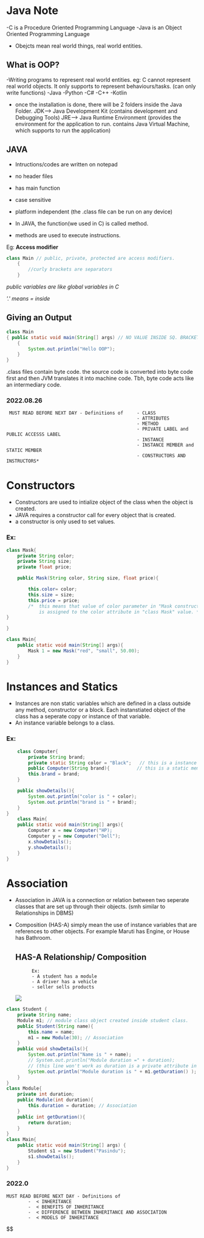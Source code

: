 # Java Note
-C is a Procedure Oriented Programming Language
-Java is an Object Oriented Programming Language

- Obejcts mean real world things, real world entities.

## What is OOP?
-Writing programs to represent real world entities.
eg: C cannot represent real world objects. It only supports to represent behaviours/tasks. (can only write functions)
        -Java
        -Python
        -C#
        -C++
        -Kotlin

- once the installation is done, there will be 2 folders inside the Java Folder.
        JDK--> Java Development Kit (contains development and Debugging Tools)
        JRE--> Java Runtime Environment (provides the environment for the application to run. contains Java Virtual Machine, which supports to run the application)

## JAVA
- Intructions/codes are written on notepad
- no header files
- has main function
- case sensitive
- platform independent (the .class file can be run on any device)

- In JAVA, the function(we used in C) is called method.
- methods are used to execute instructions.

Eg: **Access modifier**
```java
class Main // public, private, protected are access modifiers. 
    {
        //curly brackets are separators
    }
```
*public variables are like global variables in C*
  
*'.' means = inside*



## Giving an Output

```java
class Main
{ public static void main(String[] args) // NO VALUE INSIDE SQ. BRACKETS MEANS UNLIMITED SIZE**
    {
        System.out.println("Hello OOP");
    }
}
```

.class files contain byte code. the source code is converted into byte code first and then JVM translates it into machine code. 
Tbh, byte code acts like an intermediary code.

### 2022.08.26

     MUST READ BEFORE NEXT DAY - Definitions of     - CLASS
                                                    - ATTRIBUTES
                                                    - METHOD
                                                    - PRIVATE LABEL and PUBLIC ACCESSS LABEL
                                                    - INSTANCE
                                                    - INSTANCE MEMBER and STATIC MEMBER
                                                    - CONSTRUCTORS AND INSTRUCTORS*
$$
$$


# Constructors
- Constructors are used to intialize object of the class when the object is created.
- JAVA requires a constructor call for every object that is created.
- a constructor is only used to set values.
### Ex:
```java
class Mask{
	private String color;
	private String size;
	private float price;

	public Mask(String color, String size, float price){

		this.color= color; 
		this.size = size;
		this.price = price;
        /* 	this means that value of color parameter in "Mask constructor"
			is assigned to the color attribute in "class Mask" value. */
}

}

class Main{
	public static void main(String[] args){
        Mask 1 = new Mask("red", "small", 50.00);
	}
}
```

# Instances and Statics

- Instances are non static variables which are defined in a class outside any method, constructor or a block. Each instanstiated object of the class has a seperate copy or instance of that variable.
- An instance variable belongs to a class.

###  Ex:
```java
    class Computer{
        private String brand;                    
        private static String color = "Black";   // this is a instance member. All objects created in this class can have a copy of this instance.
        public Computer(String brand){          // this is a static member, which means all the objects created under this class shares this same attribute.
        this.brand = brand;
    }

    public showDetails(){
        System.out.println("color is " + color);
        System.out.println("brand is " + brand);
    }
}
    class Main{
    public static void main(String[] args){
        Computer x = new Computer("HP);
        Computer y = new Computer("Dell");
        x.showDetails();
        y.showDetails();
    }
}
```
# Association

- Association in JAVA is a connection or relation between two seperate classes that are set up through their objects. (smh similar to Relationships in DBMS)

- Composition (HAS-A) simply mean the use of instance variables that are references to other objects. For example Maruti has Engine, or House has Bathroom.

    ## HAS-A Relationship/ Composition

            Ex:
            - A student has a module 
            - A driver has a vehicle
            - seller sells products


    <img src= "https://media.geeksforgeeks.org/wp-content/uploads/20210119172523/HasARelationJavaExample.png">

```java
class Student {
    private String name;
    Module m1; // module class object created inside student class.
    public Student(String name){
        this.name = name;
        m1 = new Module(30); // Association
    }
    public void showDetails(){
        System.out.println("Name is " + name);
        // System.out.println("Module duration =" + duration);
        // (this line won't work as duration is a private attribute in another class)
        System.out.println("Module duration is " + m1.getDuration() );
    }
} 
class Module{
    private int duration;
    public Module(int duration){
        this.duration = duration; // Association
    }
    public int getDuration(){
        return duration;
    }
}
class Main{
    public static void main(String[] args) {
        Student s1 = new Student("Pasindu");
        s1.showDetails();
    }
}
```
### 2022.0

    MUST READ BEFORE NEXT DAY - Definitions of
            -  < INHERITANCE
            -  < BENEFITS OF INHERITANCE
            -  < DIFFERENCE BETWEEN INHERITANCE AND ASSOCIATION
            -  < MODELS OF INHERITANCE
$$
